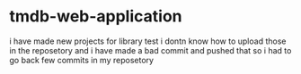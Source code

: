 # tmdb-web-application
i have made new projects for library test i dontn know how to upload those in the reposetory and i have made
a bad commit and pushed that so i had to go back few commits in my reposetory 

